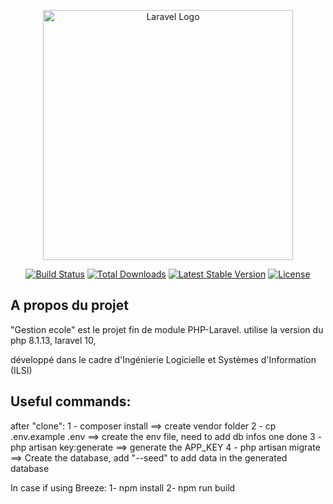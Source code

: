 <p align="center"><a href="https://laravel.com" target="_blank"><img src="https://raw.githubusercontent.com/laravel/art/master/logo-lockup/5%20SVG/2%20CMYK/1%20Full%20Color/laravel-logolockup-cmyk-red.svg" width="400" alt="Laravel Logo"></a></p>

<p align="center">
<a href="https://github.com/laravel/framework/actions"><img src="https://github.com/laravel/framework/workflows/tests/badge.svg" alt="Build Status"></a>
<a href="https://packagist.org/packages/laravel/framework"><img src="https://img.shields.io/packagist/dt/laravel/framework" alt="Total Downloads"></a>
<a href="https://packagist.org/packages/laravel/framework"><img src="https://img.shields.io/packagist/v/laravel/framework" alt="Latest Stable Version"></a>
<a href="https://packagist.org/packages/laravel/framework"><img src="https://img.shields.io/packagist/l/laravel/framework" alt="License"></a>
</p>

## A propos du projet

"Gestion ecole" est le projet fin de module PHP-Laravel. utilise la version du php 8.1.13, laravel 10,

développé dans le cadre d'Ingénierie Logicielle et Systèmes d'Information (ILSI)


## Useful commands:
after "clone":
    1 - composer install  ==> create vendor folder
    2 - cp .env.example .env ==> create the env file, need to add db infos one done
    3 - php artisan key:generate ==> generate the APP_KEY
    4 - php artisan migrate ==> Create the database, add "--seed" to add data in the generated database

In case if using Breeze:
    1- npm install
    2- npm run build
